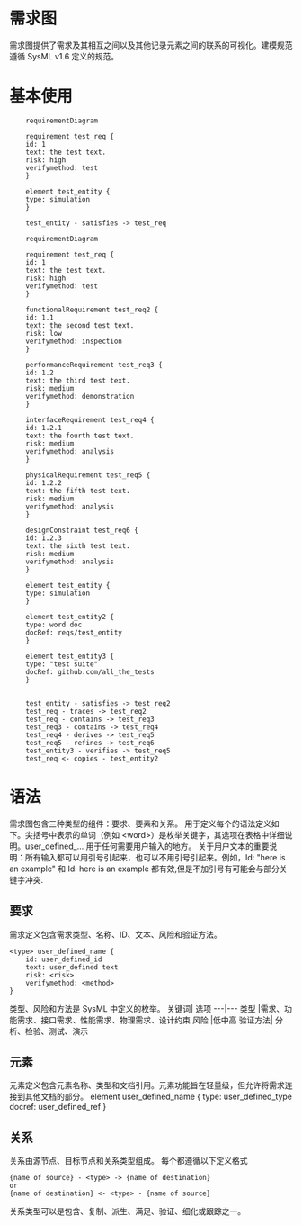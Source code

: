 # 需求图
需求图提供了需求及其相互之间以及其他记录元素之间的联系的可视化。建模规范遵循 SysML v1.6 定义的规范。
# 基本使用
```mermaid
    requirementDiagram

    requirement test_req {
    id: 1
    text: the test text.
    risk: high
    verifymethod: test
    }

    element test_entity {
    type: simulation
    }

    test_entity - satisfies -> test_req
```
```mermaid
    requirementDiagram

    requirement test_req {
    id: 1
    text: the test text.
    risk: high
    verifymethod: test
    }

    functionalRequirement test_req2 {
    id: 1.1
    text: the second test text.
    risk: low
    verifymethod: inspection
    }

    performanceRequirement test_req3 {
    id: 1.2
    text: the third test text.
    risk: medium
    verifymethod: demonstration
    }

    interfaceRequirement test_req4 {
    id: 1.2.1
    text: the fourth test text.
    risk: medium
    verifymethod: analysis
    }

    physicalRequirement test_req5 {
    id: 1.2.2
    text: the fifth test text.
    risk: medium
    verifymethod: analysis
    }

    designConstraint test_req6 {
    id: 1.2.3
    text: the sixth test text.
    risk: medium
    verifymethod: analysis
    }

    element test_entity {
    type: simulation
    }

    element test_entity2 {
    type: word doc
    docRef: reqs/test_entity
    }

    element test_entity3 {
    type: "test suite"
    docRef: github.com/all_the_tests
    }


    test_entity - satisfies -> test_req2
    test_req - traces -> test_req2
    test_req - contains -> test_req3
    test_req3 - contains -> test_req4
    test_req4 - derives -> test_req5
    test_req5 - refines -> test_req6
    test_entity3 - verifies -> test_req5
    test_req <- copies - test_entity2

```
# 语法
需求图包含三种类型的组件：要求、要素和关系。
用于定义每个的语法定义如下。尖括号中表示的单词（例如 \<word>）是枚举关键字，其选项在表格中详细说明。user_defined_... 用于任何需要用户输入的地方。
关于用户文本的重要说明：所有输入都可以用引号引起来，也可以不用引号引起来。例如，Id: "here is an example" 和 Id: here is an example 都有效,但是不加引号有可能会与部分关键字冲突.

## 要求
需求定义包含需求类型、名称、ID、文本、风险和验证方法。
```
<type> user_defined_name {
    id: user_defined_id
    text: user_defined text
    risk: <risk>
    verifymethod: <method>
}
```
类型、风险和方法是 SysML 中定义的枚举。
关键词|	选项
---|---
类型	|需求、功能需求、接口需求、性能需求、物理需求、设计约束
风险	|低中高
验证方法|	分析、检验、测试、演示

## 元素
元素定义包含元素名称、类型和文档引用。元素功能旨在轻量级，但允许将需求连接到其他文档的部分。
element user_defined_name {
    type: user_defined_type
    docref: user_defined_ref
}
## 关系
关系由源节点、目标节点和关系类型组成。
每个都遵循以下定义格式
```
{name of source} - <type> -> {name of destination}
or
{name of destination} <- <type> - {name of source}
```
关系类型可以是包含、复制、派生、满足、验证、细化或跟踪之一。
